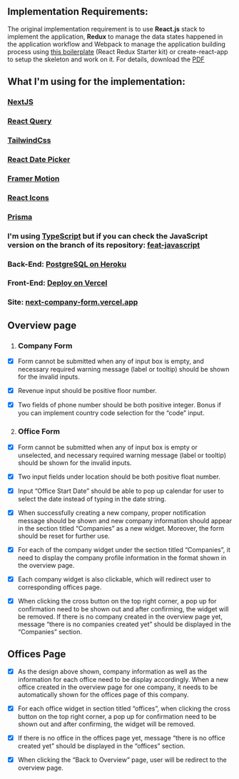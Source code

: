 ## **Implementation Requirements:**

The original implementation requirement is to use **React.js** stack to implement the application, **Redux** to manage the data states happened in the application workflow and Webpack to manage the application building process using [this boilerplate](https://github.com/davezuko/react-redux-starter-kit) (React Redux Starter kit) or create-react-app to setup the skeleton and work on it. For details, download the [PDF](https://drive.google.com/drive/folders/1h_JN0WRkO_LRJj6HscGtH02OJjMQpHsF?usp=sharing)

## **What I'm using for the implementation:**

### [NextJS](https://github.com/vercel/next.js)

### [React Query](https://github.com/tannerlinsley/react-query)

### [TailwindCss](https://github.com/tailwindlabs/tailwindcss)

### [React Date Picker](https://github.com/Hacker0x01/react-datepicker)

### [Framer Motion](https://github.com/framer/motion)

### [React Icons](https://github.com/react-icons/react-icons)

### [Prisma](https://github.com/prisma/prisma)

### I'm using [TypeScript](https://github.com/microsoft/TypeScript) but if you can check the JavaScript version on the branch of its repository: [feat-javascript](https://github.com/alfieqashwa/next-company-form/tree/feat-javascript)

### Back-End: [PostgreSQL on Heroku](https://www.heroku.com/)

### Front-End: [Deploy on Vercel](https://vercel.com/)

### Site: [next-company-form.vercel.app](https://next-company-form.vercel.app)

## **Overview page**

1. ### **Company Form**

- [x] Form cannot be submitted when any of input box is empty, and necessary required warning message (label or tooltip) should be shown for the invalid inputs.

- [x] Revenue input should be positive floor number.
- [x] Two fields of phone number should be both positive integer. Bonus if you can implement country code selection for the “code” input.

2. ### **Office Form**

- [x] Form cannot be submitted when any of input box is empty or unselected, and necessary required warning message (label or tooltip) should be shown for the invalid inputs.
- [x] Two input fields under location should be both positive float number.
- [x] Input “Office Start Date” should be able to pop up calendar for user to select the date instead of typing in the date string.

- [x] When successfully creating a new company, proper notification message should be
      shown and new company information should appear in the section titled
      “Companies” as a new widget. Moreover, the form should be reset for further use.

- [x] For each of the company widget under the section titled “Companies”, it need to display the company profile information in the format shown in the overview page.

- [x] Each company widget is also clickable, which will redirect user to
      corresponding offices page.
- [x] When clicking the cross button on the top right corner, a pop up for
      confirmation need to be shown out and after confirming, the widget will be
      removed.
      If there is no company created in the overview page yet, message “there is no
      companies created yet” should be displayed in the “Companies” section.

## **Offices Page**

- [x] As the design above shown, company information as well as the information for
      each office need to be display accordingly. When a new office created in the
      overview page for one company, it needs to be automatically shown for the offices
      page of this company.

- [x] For each office widget in section titled “offices”, when clicking the cross button on
      the top right corner, a pop up for confirmation need to be shown out and after
      confirming, the widget will be removed.

- [x] If there is no office in the offices page yet, message “there is no office created yet”
      should be displayed in the “offices” section.

- [x] When clicking the “Back to Overview” page, user will be redirect to the overview
      page.
